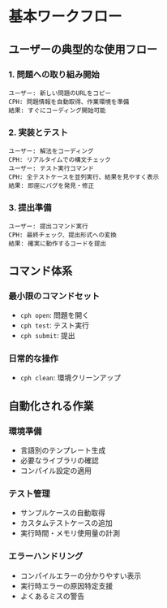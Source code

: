# 基本ワークフロー

## ユーザーの典型的な使用フロー

### 1. 問題への取り組み開始
```
ユーザー: 新しい問題のURLをコピー
CPH: 問題情報を自動取得、作業環境を準備
結果: すぐにコーディング開始可能
```

### 2. 実装とテスト
```
ユーザー: 解法をコーディング
CPH: リアルタイムでの構文チェック
ユーザー: テスト実行コマンド
CPH: 全テストケースを並列実行、結果を見やすく表示
結果: 即座にバグを発見・修正
```

### 3. 提出準備
```
ユーザー: 提出コマンド実行
CPH: 最終チェック、提出形式への変換
結果: 確実に動作するコードを提出
```

## コマンド体系

### 最小限のコマンドセット
- `cph open`: 問題を開く
- `cph test`: テスト実行
- `cph submit`: 提出

### 日常的な操作
- `cph clean`: 環境クリーンアップ

## 自動化される作業

### 環境準備
- 言語別のテンプレート生成
- 必要なライブラリの確認
- コンパイル設定の適用

### テスト管理
- サンプルケースの自動取得
- カスタムテストケースの追加
- 実行時間・メモリ使用量の計測

### エラーハンドリング
- コンパイルエラーの分かりやすい表示
- 実行時エラーの原因特定支援
- よくあるミスの警告
